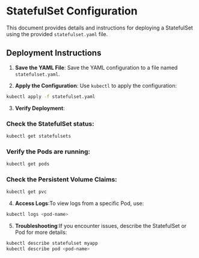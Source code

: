 # StatefulSet Configuration

This document provides details and instructions for deploying a StatefulSet using the provided `statefulset.yaml` file.

## Deployment Instructions

1. **Save the YAML File**: Save the YAML configuration to a file named `statefulset.yaml`.

2. **Apply the Configuration**: Use `kubectl` to apply the configuration:
```sh
kubectl apply -f statefulset.yaml
```
3. **Verify Deployment**:
### Check the StatefulSet status:
```sh
kubectl get statefulsets
```
### Verify the Pods are running:
```sh
kubectl get pods
```
### Check the Persistent Volume Claims:
```sh
kubectl get pvc
```
4. **Access Logs**:To view logs from a specific Pod, use:
```sh
kubectl logs <pod-name>
```
5. **Troubleshooting**:If you encounter issues, describe the StatefulSet or Pod for more details:
```sh
kubectl describe statefulset myapp
kubectl describe pod <pod-name>
```
